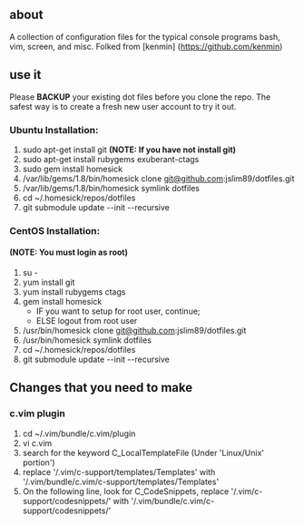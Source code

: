 about
-----
A collection of configuration files for the typical console programs bash, vim,
screen, and misc.
Folked from [kenmin] (https://github.com/kenmin)

use it
------
Please **BACKUP** your existing dot files before you clone the repo. The safest
way is to create a fresh new user account to try it out. 

### Ubuntu Installation:

1. sudo apt-get install git **(NOTE: If you have not install git)**
2. sudo apt-get install rubygems exuberant-ctags
3. sudo gem install homesick
4. /var/lib/gems/1.8/bin/homesick clone git@github.com:jslim89/dotfiles.git
5. /var/lib/gems/1.8/bin/homesick symlink dotfiles
6. cd ~/.homesick/repos/dotfiles
7. git submodule update --init --recursive

### CentOS Installation:

#### (NOTE: You must login as root)
1. su -
2. yum install git
3. yum install rubygems ctags
4. gem install homesick
   * IF you want to setup for root user, continue;
   * ELSE logout from root user
5. /usr/bin/homesick clone git@github.com:jslim89/dotfiles.git
6. /usr/bin/homesick symlink dotfiles
7. cd ~/.homesick/repos/dotfiles
8. git submodule update --init --recursive

Changes that you need to make
-----------------------------
### c.vim plugin
1. cd ~/.vim/bundle/c.vim/plugin
2. vi c.vim
3. search for the keyword C\_LocalTemplateFile \(Under 'Linux/Unix' portion')
4. replace '/.vim/c-support/templates/Templates' with '/.vim/bundle/c.vim/c-support/templates/Templates'
5. On the following line, look for C\_CodeSnippets, replace '/.vim/c-support/codesnippets/' with '/.vim/bundle/c.vim/c-support/codesnippets/'

